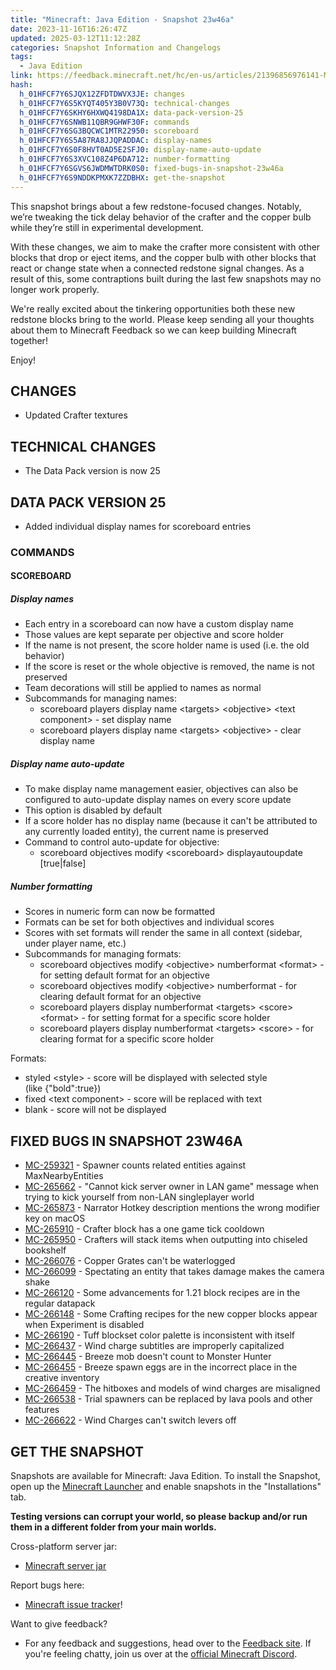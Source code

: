 ```yaml
---
title: "Minecraft: Java Edition - Snapshot 23w46a"
date: 2023-11-16T16:26:47Z
updated: 2025-03-12T11:12:28Z
categories: Snapshot Information and Changelogs
tags:
  - Java Edition
link: https://feedback.minecraft.net/hc/en-us/articles/21396856976141-Minecraft-Java-Edition-Snapshot-23w46a
hash:
  h_01HFCF7Y6SJQX12ZFDTDWVX3JE: changes
  h_01HFCF7Y6S5KYQT405Y3B0V73Q: technical-changes
  h_01HFCF7Y6SKHY6HXWQ4198DA1X: data-pack-version-25
  h_01HFCF7Y6SNWB11QBR9GHWF30F: commands
  h_01HFCF7Y6SG3BQCWC1MTR22950: scoreboard
  h_01HFCF7Y6S5A87RA8JJQPADDAC: display-names
  h_01HFCF7Y6S0F8HVT0AD5E2SFJ0: display-name-auto-update
  h_01HFCF7Y6S3XVC108Z4P6DA712: number-formatting
  h_01HFCF7Y6SGVS6JWDMWTDRK0S0: fixed-bugs-in-snapshot-23w46a
  h_01HFCF7Y6S9NDDKPMXK7ZZDBHX: get-the-snapshot
---
```


This snapshot brings about a few redstone-focused changes. Notably, we’re tweaking the tick delay behavior of the crafter and the copper bulb while they’re still in experimental development.

With these changes, we aim to make the crafter more consistent with other blocks that drop or eject items, and the copper bulb with other blocks that react or change state when a connected redstone signal changes. As a result of this, some contraptions built during the last few snapshots may no longer work properly.

We're really excited about the tinkering opportunities both these new redstone blocks bring to the world. Please keep sending all your thoughts about them to Minecraft Feedback so we can keep building Minecraft together!

Enjoy!

## CHANGES

- Updated Crafter textures

## TECHNICAL CHANGES

- The Data Pack version is now 25

## DATA PACK VERSION 25

- Added individual display names for scoreboard entries

### COMMANDS

#### SCOREBOARD

##### Display names

- Each entry in a scoreboard can now have a custom display name
- Those values are kept separate per objective and score holder
- If the name is not present, the score holder name is used (i.e. the old behavior)
- If the score is reset or the whole objective is removed, the name is not preserved
- Team decorations will still be applied to names as normal
- Subcommands for managing names:
  - scoreboard players display name \<targets\> \<objective\> \<text component\> - set display name
  - scoreboard players display name \<targets\> \<objective\> - clear display name

##### Display name auto-update

- To make display name management easier, objectives can also be configured to auto-update display names on every score update
- This option is disabled by default
- If a score holder has no display name (because it can't be attributed to any currently loaded entity), the current name is preserved
- Command to control auto-update for objective:
  - scoreboard objectives modify \<scoreboard\> displayautoupdate \[true\|false\]

##### Number formatting

- Scores in numeric form can now be formatted
- Formats can be set for both objectives and individual scores
- Scores with set formats will render the same in all context (sidebar, under player name, etc.)
- Subcommands for managing formats:
  - scoreboard objectives modify \<objective\> numberformat \<format\> - for setting default format for an objective
  - scoreboard objectives modify \<objective\> numberformat - for clearing default format for an objective
  - scoreboard players display numberformat \<targets\> \<score\> \<format\> - for setting format for a specific score holder
  - scoreboard players display numberformat \<targets\> \<score\> - for clearing format for a specific score holder

Formats:

- styled \<style\> - score will be displayed with selected style (like {"bold":true})
- fixed \<text component\> - score will be replaced with text
- blank - score will not be displayed

## FIXED BUGS IN SNAPSHOT 23W46A

- [MC-259321](https://bugs.mojang.com/browse/MC-259321) - Spawner counts related entities against MaxNearbyEntities
- [MC-265662](https://bugs.mojang.com/browse/MC-265662) - "Cannot kick server owner in LAN game" message when trying to kick yourself from non-LAN singleplayer world
- [MC-265873](https://bugs.mojang.com/browse/MC-265873) - Narrator Hotkey description mentions the wrong modifier key on macOS
- [MC-265910](https://bugs.mojang.com/browse/MC-265910) - Crafter block has a one game tick cooldown
- [MC-265950](https://bugs.mojang.com/browse/MC-265950) - Crafters will stack items when outputting into chiseled bookshelf
- [MC-266076](https://bugs.mojang.com/browse/MC-266076) - Copper Grates can't be waterlogged
- [MC-266099](https://bugs.mojang.com/browse/MC-266099) - Spectating an entity that takes damage makes the camera shake
- [MC-266120](https://bugs.mojang.com/browse/MC-266120) - Some advancements for 1.21 block recipes are in the regular datapack
- [MC-266148](https://bugs.mojang.com/browse/MC-266148) - Some Crafting recipes for the new copper blocks appear when Experiment is disabled
- [MC-266190](https://bugs.mojang.com/browse/MC-266190) - Tuff blockset color palette is inconsistent with itself
- [MC-266437](https://bugs.mojang.com/browse/MC-266437) - Wind charge subtitles are improperly capitalized
- [MC-266445](https://bugs.mojang.com/browse/MC-266445) - Breeze mob doesn't count to Monster Hunter
- [MC-266455](https://bugs.mojang.com/browse/MC-266455) - Breeze spawn eggs are in the incorrect place in the creative inventory
- [MC-266459](https://bugs.mojang.com/browse/MC-266459) - The hitboxes and models of wind charges are misaligned
- [MC-266538](https://bugs.mojang.com/browse/MC-266538) - Trial spawners can be replaced by lava pools and other features
- [MC-266622](https://bugs.mojang.com/browse/MC-266622) - Wind Charges can't switch levers off

## GET THE SNAPSHOT

Snapshots are available for Minecraft: Java Edition. To install the Snapshot, open up the [Minecraft Launcher](https://www.minecraft.net/download.html) and enable snapshots in the "Installations" tab.

**Testing versions can corrupt your world, so please backup and/or run them in a different folder from your main worlds.**

Cross-platform server jar:

- [Minecraft server jar](https://piston-data.mojang.com/v1/objects/2f30bbf9229e2dcbaf148eb9750df1d19ffa6d19/server.jar)

Report bugs here:

- [Minecraft issue tracker](https://bugs.mojang.com/projects/MC/summary)!

Want to give feedback?

- For any feedback and suggestions, head over to the [Feedback site](https://feedback.minecraft.net/). If you're feeling chatty, join us over at the [official Minecraft Discord](https://discordapp.com/invite/minecraft).
